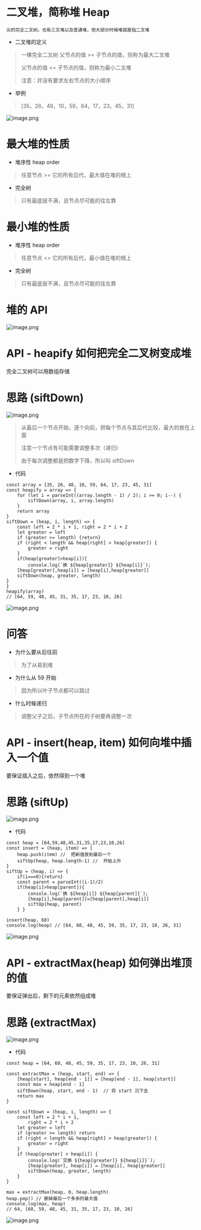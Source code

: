 # 二叉堆，简称堆 Heap
``尖的完全二叉树。也有三叉堆以及普通堆，但大部分时候堆就是指二叉堆``

- 二叉堆的定义
> 一棵完全二叉树
> 父节点的值 >= 子节点的值，则称为最大二叉堆
> 
> 父节点的值 <= 子节点的值，则称为最小二叉堆
>
> 注意：并没有要求左右节点的大小顺序

- 举例
> [35，26，48，10，59，64，17，23，45，31]

![image.png](https://upload-images.jianshu.io/upload_images/1181204-1fb260e8f97045c4.png?imageMogr2/auto-orient/strip%7CimageView2/2/w/1240)

# 最大堆的性质
- 堆序性 heap order
> 任意节点 >= 它的所有后代，最大值在堆的根上

- 完全树
> 只有最底层不满，且节点尽可能的往左靠

# 最小堆的性质
- 堆序性 heap order
> 任意节点 <= 它的所有后代，最小值在堆的根上

- 完全树
> 只有最底层不满，且节点尽可能的往左靠

# 堆的 API
![image.png](https://upload-images.jianshu.io/upload_images/1181204-1e943313b421d06d.png?imageMogr2/auto-orient/strip%7CimageView2/2/w/1240)

# API - heapify 如何把完全二叉树变成堆
完全二叉树可以用数组存储

# 思路 (siftDown)
![image.png](https://upload-images.jianshu.io/upload_images/1181204-d714583aec53893e.png?imageMogr2/auto-orient/strip%7CimageView2/2/w/1240)

> 从最后一个节点开始，逐个向前，把每个节点与其后代比较，最大的放在上面
>
> 注意一个节点有可能需要调整多次（递归）
>
> 由于每次调整都是把数字下降，所以叫 siftDown

- 代码
```
const array = [35, 26, 48, 10, 59, 64, 17, 23, 45, 31]
const heapify = array => {
	for (let i = parseInt((array.length - 1) / 2); i >= 0; i--) {
		siftDown(array, i, array.length)
	}
	return array
}
siftDown = (heap, i, length) => {
	const left = 2 * i + 1, right = 2 * i + 2
	let greater = left
	if (greater >= length) {return}
	if (right < length && heap[right] > heap[greater]) {
		greater = right
	}
	if(heap[greater]>heap[i]){
		console.log(`换 ${heap[greater]} ${heap[i]}`);
    [heap[greater],heap[i]] = [heap[i],heap[greater]]
    siftDown(heap, greater, length)
}
}
heapify(array)
// [64, 59, 48, 45, 31, 35, 17, 23, 10, 26]
```
![image.png](https://upload-images.jianshu.io/upload_images/1181204-995ea972a925750e.png?imageMogr2/auto-orient/strip%7CimageView2/2/w/1240)

# 问答
- 为什么要从后往前
> 为了从易到难

- 为什么从 59 开始
>  因为所以叶子节点都可以跳过

- 什么时候递归
> 调整父子之后，子节点所在的子树要再调整一次

# API - insert(heap, item) 如何向堆中插入一个值
要保证插入之后，依然得到一个堆

# 思路 (siftUp)
![image.png](https://upload-images.jianshu.io/upload_images/1181204-8b78f6d22cfaab49.png?imageMogr2/auto-orient/strip%7CimageView2/2/w/1240)

- 代码
```
const heap = [64,59,48,45,31,35,17,23,10,26]
const insert = (heap, item) => {
	heap.push(item) //  把新值放到最后一个
	siftUp(heap, heap.length-1) //  开始上升
}
siftUp = (heap, i) => {
	if(i===0){return}
	const parent = parseInt((i-1)/2)
	if(heap[i]>heap[parent]){
		console.log(`换 ${heap[i]} ${heap[parent]}`);
		[heap[i],heap[parent]]=[heap[parent],heap[i]]
		siftUp(heap, parent)
	} }

insert(heap, 60)
console.log(heap) // [64, 60, 48, 45, 59, 35, 17, 23, 10, 26, 31]
```
![image.png](https://upload-images.jianshu.io/upload_images/1181204-8bbd9fe0b302a0df.png?imageMogr2/auto-orient/strip%7CimageView2/2/w/1240)

# API - extractMax(heap) 如何弹出堆顶的值
要保证弹出后，剩下的元素依然组成堆

# 思路 (extractMax)
![image.png](https://upload-images.jianshu.io/upload_images/1181204-f320211fe57662b6.png?imageMogr2/auto-orient/strip%7CimageView2/2/w/1240)

- 代码
```
const heap = [64, 60, 48, 45, 59, 35, 17, 23, 10, 26, 31]

const extractMax = (heap, start, end) => {
	[heap[start], heap[end - 1]] = [heap[end - 1], heap[start]]
	const max = heap[end - 1]
	siftDown(heap, start, end - 1)  // 将 start 沉下去
	return max
}

const siftDown = (heap, i, length) => {
	const left = 2 * i + 1,
		right = 2 * i + 2
	let greater = left
	if (greater >= length) return
	if (right < length && heap[right] > heap[greater]) {
		greater = right
	}
	if (heap[greater] > heap[i]) {
		console.log(`交换 ${heap[greater]} ${heap[i]}`);
		[heap[greater], heap[i]] = [heap[i], heap[greater]]
		siftDown(heap, greater, length)
	}
}

max = extractMax(heap, 0, heap.length)
heap.pop() // 删掉最后一个多余的最大值
console.log(max, heap)
// 64, [60, 59, 48, 45, 31, 35, 17, 23, 10, 26]
```
![image.png](https://upload-images.jianshu.io/upload_images/1181204-19254495278b9492.png?imageMogr2/auto-orient/strip%7CimageView2/2/w/1240)
